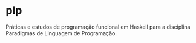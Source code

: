 # plp

Práticas e estudos de programação funcional em Haskell para a disciplina Paradigmas de Linguagem de Programação.
